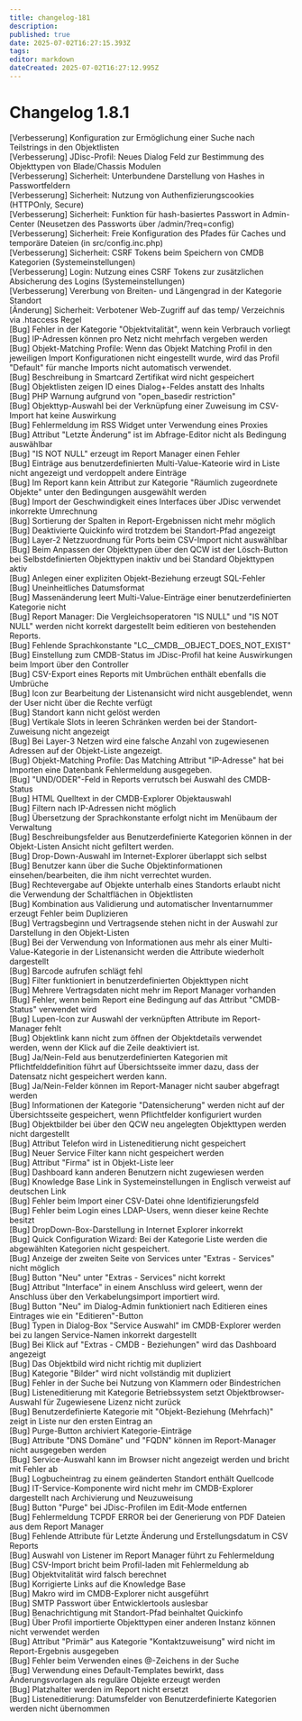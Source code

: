```yaml
---
title: changelog-181
description: 
published: true
date: 2025-07-02T16:27:15.393Z
tags: 
editor: markdown
dateCreated: 2025-07-02T16:27:12.995Z
---
```


# Changelog 1.8.1
<!-- cSpell:disable -->
<!-- markdownlint-disable MD052 -->
[Verbesserung]  Konfiguration zur Ermöglichung einer Suche nach Teilstrings in den Objektlisten<br>
[Verbesserung]  JDisc-Profil: Neues Dialog Feld zur Bestimmung des Objekttypen von Blade/Chassis Modulen<br>
[Verbesserung]  Sicherheit: Unterbundene Darstellung von Hashes in Passwortfeldern<br>
[Verbesserung]  Sicherheit: Nutzung von Authenfizierungscookies (HTTPOnly, Secure)<br>
[Verbesserung]  Sicherheit: Funktion für hash-basiertes Passwort in Admin-Center (Neusetzen des Passworts über /admin/?req=config)<br>
[Verbesserung]  Sicherheit: Freie Konfiguration des Pfades für Caches und temporäre Dateien (in src/config.inc.php)<br>
[Verbesserung]  Sicherheit: CSRF Tokens beim Speichern von CMDB Kategorien (Systemeinstellungen)<br>
[Verbesserung]  Login: Nutzung eines CSRF Tokens zur zusätzlichen Absicherung des Logins (Systemeinstellungen)<br>
[Verbesserung]  Vererbung von Breiten- und Längengrad in der Kategorie Standort<br>
[Änderung]      Sicherheit: Verbotener Web-Zugriff auf das temp/ Verzeichnis via .htaccess Regel<br>
[Bug]           Fehler in der Kategorie "Objektvitalität", wenn kein Verbrauch vorliegt<br>
[Bug]           IP-Adressen können pro Netz nicht mehrfach vergeben werden<br>
[Bug]           Objekt-Matching Profile: Wenn das Objekt Matching Profil in den jeweiligen Import Konfigurationen nicht eingestellt wurde, wird das Profil "Default" für manche Imports nicht automatisch verwendet.<br>
[Bug]           Beschreibung in Smartcard Zertifikat wird nicht gespeichert<br>
[Bug]           Objektlisten zeigen ID eines Dialog+-Feldes anstatt des Inhalts<br>
[Bug]           PHP Warnung aufgrund von "open_basedir restriction"<br>
[Bug]           Objekttyp-Auswahl bei der Verknüpfung einer Zuweisung im CSV-Import hat keine Auswirkung<br>
[Bug]           Fehlermeldung im RSS Widget unter Verwendung eines Proxies<br>
[Bug]           Attribut "Letzte Änderung" ist im Abfrage-Editor nicht als Bedingung auswählbar<br>
[Bug]           "IS NOT NULL" erzeugt im Report Manager einen Fehler<br>
[Bug]           Einträge aus benutzerdefinierten Multi-Value-Kateorie wird in Liste nicht angezeigt und verdoppelt andere Einträge<br>
[Bug]           Im Report kann kein Attribut zur Kategorie "Räumlich zugeordnete Objekte" unter den Bedingungen ausgewählt werden<br>
[Bug]           Import der Geschwindigkeit eines Interfaces über JDisc verwendet inkorrekte Umrechnung<br>
[Bug]           Sortierung der Spalten in Report-Ergebnissen nicht mehr möglich<br>
[Bug]           Deaktivierte Quickinfo wird trotzdem bei Standort-Pfad angezeigt<br>
[Bug]           Layer-2 Netzzuordnung für Ports beim CSV-Import nicht auswählbar<br>
[Bug]           Beim Anpassen der Objekttypen über den QCW ist der Lösch-Button bei Selbstdefinierten Objekttypen inaktiv und bei Standard Objekttypen aktiv<br>
[Bug]           Anlegen einer expliziten Objekt-Beziehung erzeugt SQL-Fehler<br>
[Bug]           Uneinheitliches Datumsformat<br>
[Bug]           Massenänderung leert Multi-Value-Einträge einer benutzerdefinierten Kategorie nicht<br>
[Bug]           Report Manager: Die Vergleichsoperatoren "IS NULL" und "IS NOT NULL" werden nicht korrekt dargestellt beim editieren von bestehenden Reports.<br>
[Bug]           Fehlende Sprachkonstante "LC__CMDB__OBJECT_DOES_NOT_EXIST"<br>
[Bug]           Einstellung zum CMDB-Status im JDisc-Profil hat keine Auswirkungen beim Import über den Controller<br>
[Bug]           CSV-Export eines Reports mit Umbrüchen enthält ebenfalls die Umbrüche<br>
[Bug]           Icon zur Bearbeitung der Listenansicht wird nicht ausgeblendet, wenn der User nicht über die Rechte verfügt<br>
[Bug]           Standort kann nicht gelöst werden<br>
[Bug]           Vertikale Slots in leeren Schränken werden bei der Standort-Zuweisung nicht angezeigt<br>
[Bug]           Bei Layer-3 Netzen wird eine falsche Anzahl von zugewiesenen Adressen auf der Objekt-Liste angezeigt.<br>
[Bug]           Objekt-Matching Profile: Das Matching Attribut "IP-Adresse" hat bei Importen eine Datenbank Fehlermeldung ausgegeben.<br>
[Bug]           "UND/ODER"-Feld in Reports verrutsch bei Auswahl des CMDB-Status<br>
[Bug]           HTML Quelltext in der CMDB-Explorer Objektauswahl<br>
[Bug]           Filtern nach IP-Adressen nicht möglich<br>
[Bug]           Übersetzung der Sprachkonstante erfolgt nicht im Menübaum der Verwaltung<br>
[Bug]           Beschreibungsfelder aus Benutzerdefinierte Kategorien können in der Objekt-Listen Ansicht nicht gefiltert werden.<br>
[Bug]           Drop-Down-Auswahl im Internet-Explorer überlappt sich selbst<br>
[Bug]           Benutzer kann über die Suche Objektinformationen einsehen/bearbeiten, die ihm nicht verrechtet wurden.<br>
[Bug]           Rechtevergabe auf Objekte unterhalb eines Standorts erlaubt nicht die Verwendung der Schaltflächen in Objektlisten<br>
[Bug]           Kombination aus Validierung und automatischer Inventarnummer erzeugt Fehler beim Duplizieren<br>
[Bug]           Vertragsbeginn und Vertragsende stehen nicht in der Auswahl zur Darstellung in den Objekt-Listen<br>
[Bug]           Bei der Verwendung von Informationen aus mehr als einer Multi-Value-Kategorie in der Listenansicht werden die Attribute wiederholt dargestellt<br>
[Bug]           Barcode aufrufen schlägt fehl<br>
[Bug]           Filter funktioniert in benutzerdefinierten Objekttypen nicht<br>
[Bug]           Mehrere Vertragsdaten nicht mehr im Report Manager vorhanden<br>
[Bug]           Fehler, wenn beim Report eine Bedingung auf das Attribut "CMDB-Status" verwendet wird<br>
[Bug]           Lupen-Icon zur Auswahl der verknüpften Attribute im Report-Manager fehlt<br>
[Bug]           Objektlink kann nicht zum öffnen der Objektdetails verwendet werden, wenn der Klick auf die Zeile deaktiviert ist.<br>
[Bug]           Ja/Nein-Feld aus benutzerdefinierten Kategorien mit Pflichtfelddefinition führt auf Übersichtsseite immer dazu, dass der Datensatz nicht gespeichert werden kann.<br>
[Bug]           Ja/Nein-Felder können im Report-Manager nicht sauber abgefragt werden<br>
[Bug]           Informationen der Kategorie "Datensicherung" werden nicht auf der Übersichtsseite gespeichert, wenn Pflichtfelder konfiguriert wurden<br>
[Bug]           Objektbilder bei über den QCW neu angelegten Objekttypen werden nicht dargestellt<br>
[Bug]           Attribut Telefon wird in Listeneditierung nicht gespeichert<br>
[Bug]           Neuer Service Filter kann nicht gespeichert werden<br>
[Bug]           Attribut "Firma" ist in Objekt-Liste leer<br>
[Bug]           Dashboard kann anderen Benutzern nicht zugewiesen werden<br>
[Bug]           Knowledge Base Link in Systemeinstellungen in Englisch verweist auf deutschen Link<br>
[Bug]           Fehler beim Import einer CSV-Datei ohne Identifizierungsfeld<br>
[Bug]           Fehler beim Login eines LDAP-Users, wenn dieser keine Rechte besitzt<br>
[Bug]           DropDown-Box-Darstellung in Internet Explorer inkorrekt<br>
[Bug]           Quick Configuration Wizard: Bei der Kategorie Liste werden die abgewählten Kategorien nicht gespeichert.<br>
[Bug]           Anzeige der zweiten Seite von Services unter "Extras - Services" nicht möglich<br>
[Bug]           Button "Neu" unter "Extras - Services" nicht korrekt<br>
[Bug]           Attribut "Interface" in einem Anschluss wird geleert, wenn der Anschluss über den Verkabelungsimport importiert wird.<br>
[Bug]           Button "Neu" im Dialog-Admin funktioniert nach Editieren eines Eintrages wie ein "Editieren"-Button<br>
[Bug]           Typen in Dialog-Box "Service Auswahl" im CMDB-Explorer werden bei zu langen Service-Namen inkorrekt dargestellt<br>
[Bug]           Bei Klick auf "Extras - CMDB - Beziehungen" wird das Dashboard angezeigt<br>
[Bug]           Das Objektbild wird nicht richtig mit dupliziert<br>
[Bug]           Kategorie "Bilder" wird nicht vollständig mit dupliziert<br>
[Bug]           Fehler in der Suche bei Nutzung von Klammern oder Bindestrichen<br>
[Bug]           Listeneditierung mit Kategorie Betriebssystem setzt Objektbrowser-Auswahl für Zugewiesene Lizenz nicht zurück<br>
[Bug]           Benutzerdefinierte Kategorie mit "Objekt-Beziehung (Mehrfach)" zeigt in Liste nur den ersten Eintrag an<br>
[Bug]           Purge-Button archiviert Kategorie-Einträge<br>
[Bug]           Attribute "DNS Domäne" und "FQDN" können im Report-Manager nicht ausgegeben werden<br>
[Bug]           Service-Auswahl kann im Browser nicht angezeigt werden und bricht mit Fehler ab<br>
[Bug]           Logbucheintrag zu einem geänderten Standort enthält Quellcode<br>
[Bug]           IT-Service-Komponente wird nicht mehr im CMDB-Explorer dargestellt nach Archivierung und Neuzuweisung<br>
[Bug]           Button "Purge" bei JDisc-Profilen im Edit-Mode entfernen<br>
[Bug]           Fehlermeldung TCPDF ERROR bei der Generierung von PDF Dateien aus dem Report Manager<br>
[Bug]           Fehlende Attribute für Letzte Änderung und Erstellungsdatum in CSV Reports<br>
[Bug]           Auswahl von Listener im Report Manager führt zu Fehlermeldung<br>
[Bug]           CSV-Import bricht beim Profil-laden mit Fehlermeldung ab<br>
[Bug]           Objektvitalität wird falsch berechnet<br>
[Bug]           Korrigierte Links auf die Knowledge Base<br>
[Bug]           Makro wird im CMDB-Explorer nicht ausgeführt<br>
[Bug]           SMTP Passwort über Entwicklertools auslesbar<br>
[Bug]           Benachrichtigung mit Standort-Pfad beinhaltet Quickinfo<br>
[Bug]           Über Profil importierte Objekttypen einer anderen Instanz können nicht verwendet werden<br>
[Bug]           Attribut "Primär" aus Kategorie "Kontaktzuweisung" wird nicht im Report-Ergebnis ausgegeben<br>
[Bug]           Fehler beim Verwenden eines @-Zeichens in der Suche<br>
[Bug]           Verwendung eines Default-Templates bewirkt, dass Änderungsvorlagen als reguläre Objekte erzeugt werden<br>
[Bug]           Platzhalter werden im Report nicht ersetzt<br>
[Bug]           Listeneditierung: Datumsfelder von Benutzerdefinierte Kategorien werden nicht übernommen<br>
